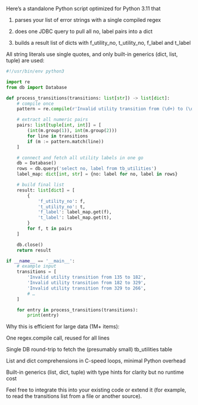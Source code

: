 Here’s a standalone Python script optimized for Python 3.11 that

1. parses your list of error strings with a single compiled regex


2. does one JDBC query to pull all no, label pairs into a dict


3. builds a result list of dicts with f_utility_no, t_utility_no, f_label and t_label



All string literals use single quotes, and only built-in generics (dict, list, tuple) are used:
```python
#!/usr/bin/env python3

import re
from db import Database

def process_transitions(transitions: list[str]) -> list[dict]:
    # compile once
    pattern = re.compile(r'Invalid utility transition from (\d+) to (\d+)')

    # extract all numeric pairs
    pairs: list[tuple[int, int]] = [
        (int(m.group(1)), int(m.group(2)))
        for line in transitions
        if (m := pattern.match(line))
    ]

    # connect and fetch all utility labels in one go
    db = Database()
    rows = db.query('select no, label from tb_utilities')
    label_map: dict[int, str] = {no: label for no, label in rows}

    # build final list
    result: list[dict] = [
        {
            'f_utility_no': f,
            't_utility_no': t,
            'f_label': label_map.get(f),
            't_label': label_map.get(t),
        }
        for f, t in pairs
    ]

    db.close()
    return result

if __name__ == '__main__':
    # example input
    transitions = [
        'Invalid utility transition from 135 to 182',
        'Invalid utility transition from 182 to 329',
        'Invalid utility transition from 329 to 266',
        # …
    ]

    for entry in process_transitions(transitions):
        print(entry)
```
Why this is efficient for large data (1M+ items):

One regex.compile call, reused for all lines

Single DB round-trip to fetch the (presumably small) tb_utilities table

List and dict comprehensions in C-speed loops, minimal Python overhead

Built-in generics (list, dict, tuple) with type hints for clarity but no runtime cost


Feel free to integrate this into your existing code or extend it (for example, to read the transitions list from a file or another source).

